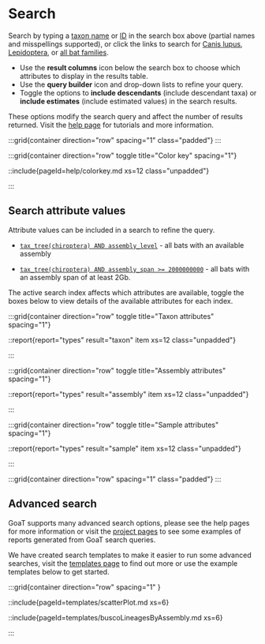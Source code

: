 <!--
Content to display at /search
-->

# Search

Search by typing a [taxon name](/search?query=tax_name%28Capra%20hircus%29&result=taxon&includeEstimates=true&summaryValues=count&taxonomy=ncbi&size=10) or [ID](/search?query=tax_eq%289925%29&result=taxon&includeEstimates=true&summaryValues=count&taxonomy=ncbi&size=10) in the search box above (partial names and misspellings supported), or click the links to search for [Canis lupus](/search?query=tax_name%289612%5BCanis%20lupus%5D%29&result=taxon&summaryValues=count&taxonomy=ncbi), [Lepidoptera](/search?query=tax_name%287088%5BLepidoptera%5D%29&result=taxon&includeEstimates=true&taxonomy=ncbi), or [all bat families](/search?tax_tree%289397%5BChiroptera%5D%29%20AND%20tax_rank%28family%29&result=taxon&includeEstimates=true&taxonomy=ncbi).

- Use the **result columns** icon below the search box to choose which attributes to display in the results table.
- Use the **query builder** icon and drop-down lists to refine your query.
- Toggle the options to **include descendants** (include descendant taxa) or **include estimates** (include estimated values) in the search results.

These options modify the search query and affect the number of results returned. Visit the [help page](/help) for tutorials and more information.

:::grid{container direction="row" spacing="1" class="padded"}
:::

:::grid{container direction="row" toggle title="Color key" spacing="1"}

::include{pageId=help/colorkey.md xs=12 class="unpadded"}

:::

## Search attribute values

Attribute values can be included in a search to refine the query.

- [`tax_tree(chiroptera) AND assembly_level`](/search?query=tax_tree%28chiroptera%29%20AND%20assembly_level&result=taxon&taxonomy=ncbi) - all bats with an available assembly

- [`tax_tree(chiroptera) AND assembly_span >= 2000000000`](/search?query=tax_tree%28chiroptera%29%20AND%20assembly_span%20%3E%3D%202000000000&result=taxon&summaryValues=count&taxonomy=ncbi) - all bats with an assembly span of at least 2Gb.

The active search index affects which attributes are available, toggle the boxes below to view details of the available attributes for each index.

:::grid{container direction="row" toggle title="Taxon attributes" spacing="1"}

::report{report="types" result="taxon" item xs=12 class="unpadded"}

:::

:::grid{container direction="row" toggle title="Assembly attributes" spacing="1"}

::report{report="types" result="assembly" item xs=12 class="unpadded"}

:::

:::grid{container direction="row" toggle title="Sample attributes" spacing="1"}

::report{report="types" result="sample" item xs=12 class="unpadded"}

:::

:::grid{container direction="row" spacing="1" class="padded"}
:::

## Advanced search

GoaT supports many advanced search options, please see the help pages for more information or visit the [project pages](/projects) to see some examples of reports generated from GoaT search queries.

We have created search templates to make it easier to run some advanced searches, visit the [templates page](/templates) to find out more or use the example templates below to get started.

:::grid{container direction="row" spacing="1" }

::include{pageId=templates/scatterPlot.md xs=6}

::include{pageId=templates/buscoLineagesByAssembly.md xs=6}

:::
